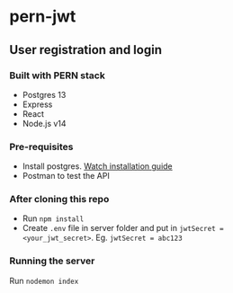 # pern-jwt

## User registration and login

### Built with PERN stack
- Postgres 13
- Express
- React
- Node.js v14

### Pre-requisites
- Install postgres. [Watch installation guide](https://youtu.be/fZQI7nBu32M)
- Postman to test the API

### After cloning this repo
- Run `npm install`
- Create `.env` file in server folder and put in `jwtSecret = <your_jwt_secret>`. Eg. `jwtSecret = abc123`

### Running the server
Run `nodemon index`
